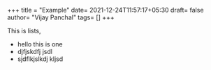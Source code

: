 +++
title = "Example"
date= 2021-12-24T11:57:17+05:30
draft= false
author= "Vijay Panchal"
tags= []
+++

This is lists,
* hello this is one 
* djfjskdfj jsdl
* sjdflkjslkdj kljsd
